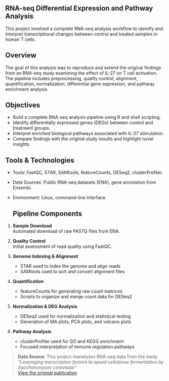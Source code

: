 ## RNA-seq Differential Expression and Pathway Analysis  
This project involved a complete RNA-seq analysis workflow to identify and interpret transcriptional changes between control and treated samples in human T cells.

## Overview  
The goal of this analysis was to reproduce and extend the original findings from an RNA-seq study examining the effect of IL-27 on T cell activation. The pipeline includes preprocessing, quality control, alignment, quantification, normalization, differential gene expression, and pathway enrichment analysis.

## Objectives  
- Build a complete RNA-seq analysis pipeline using R and shell scripting.  
- Identify differentially expressed genes (DEGs) between control and treatment groups.  
- Interpret enriched biological pathways associated with IL-27 stimulation.  
- Compare findings with the original study results and highlight novel insights.  

## Tools & Technologies  
- Tools: FastQC, STAR, SAMtools, featureCounts, DESeq2, clusterProfiler.  
- Data Sources: Public RNA-seq datasets (ENA), gene annotation from Ensembl.  
- Environment: Linux, command-line interface.
  
  ## Pipeline Components
1. **Sample Download**  
   Automated download of raw FASTQ files from ENA.

2. **Quality Control**  
   Initial assessment of read quality using FastQC.

3. **Genome Indexing & Alignment**  
   - STAR used to index the genome and align reads  
   - SAMtools used to sort and convert alignment files

4. **Quantification**  
   - featureCounts for generating raw count matrices  
   - Scripts to organize and merge count data for DESeq2

5. **Normalization & DEG Analysis**  
   - DESeq2 used for normalization and statistical testing  
   - Generation of MA plots, PCA plots, and volcano plots

6. **Pathway Analysis**  
   - clusterProfiler used for GO and KEGG enrichment  
   - Focused interpretation of immune regulation pathways

> **Data Source**: This project reanalyzes RNA-seq data from the study _"Leveraging transcription factors to speed cellobiose fermentation by Saccharomyces cerevisiae"_  
> [View the original publication](https://experts.illinois.edu/en/publications/leveraging-transcription-factors-to-speed-cellobiose-fermentation)
